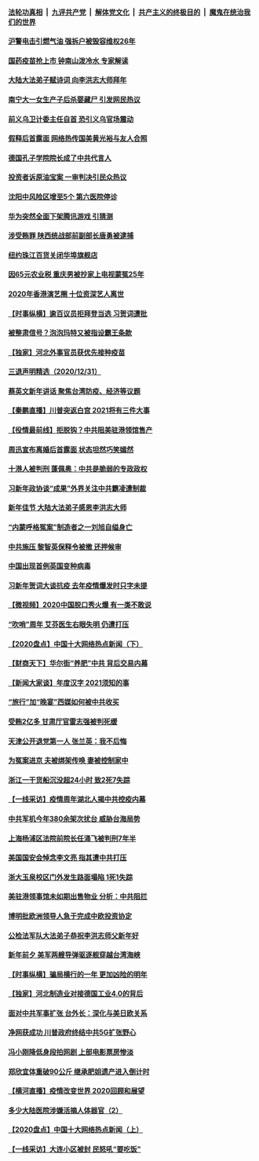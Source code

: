 ####  [法轮功真相](../../../../basic/blob/master/README.md?t=01020201) &nbsp;|&nbsp; [九评共产党](../../../../9ping.md/blob/master/README.md?t=01020201) &nbsp;|&nbsp; [解体党文化](../../../../jtdwh.md/blob/master/README.md?t=01020201)  &nbsp;|&nbsp; [共产主义的终极目的](../../../../gczydzjmd.md/blob/master/README.md?t=01020201) &nbsp;|&nbsp; [魔鬼在统治我们的世界](../../../../mgztzwmdsj.md/blob/master/README.md?t=01020201) 

#### [沪警电击引燃气油 强拆户被毁容维权26年](../pages/nsc413/n12660150.md?t=01020201) 

#### [国药疫苗抢上市 钟南山泼冷水 专家解读](../pages/nsc413/n12659581.md?t=01020201) 

#### [大陆大法弟子赋诗词 向李洪志大师拜年](../pages/nsc413/n12658909.md?t=01020201) 

#### [南宁大一女生产子后杀婴藏尸 引发网民热议](../pages/nsc413/n12659568.md?t=01020201) 

#### [前义乌卫计委主任自首 恐引义乌官场震动](../pages/nsc413/n12659495.md?t=01020201) 

#### [假释后首露面 网络热传国美黄光裕与友人合照](../pages/nsc413/n12659325.md?t=01020201) 

#### [德国孔子学院院长成了中共代言人](../pages/nsc413/n12566036.md?t=01020201) 

#### [投资者诉原油宝案 一审判决引民众热议](../pages/nsc413/n12658919.md?t=01020201) 

#### [沈阳中风险区增至5个 第六医院停诊](../pages/nsc413/n12658820.md?t=01020201) 

#### [华为突然全面下架腾讯游戏 引猜测](../pages/nsc413/n12659380.md?t=01020201) 

#### [涉受贿罪 陕西统战部前副部长唐勇被逮捕](../pages/nsc413/n12659133.md?t=01020201) 

#### [纽约珠江百货关闭华埠旗舰店](../pages/nsc413/n12659009.md?t=01020201) 

#### [因65元农业税 重庆男被抄家上电视蒙冤25年](../pages/nsc413/n12659098.md?t=01020201) 

#### [2020年香港演艺圈 十位资深艺人离世](../pages/nsc413/n12658383.md?t=01020201) 


#### [【时事纵横】逾百议员拒拜登当选 习贺词遭批](../pages/nsc413/n12658544.md?t=01020201) 

#### [被整肃信号？泡泡玛特又被指设霸王条款](../pages/nsc413/n12658805.md?t=01020201) 

#### [【独家】河北外事官员获优先接种疫苗](../pages/nsc413/n12658460.md?t=01020201) 

#### [三退声明精选（2020/12/31）](../pages/nsc413/n12658801.md?t=01020201) 

#### [蔡英文新年讲话 聚焦台湾防疫、经济等议题](../pages/nsc413/n12658451.md?t=01020201) 

#### [【秦鹏直播】川普突返白宫 2021将有三件大事](../pages/nsc413/n12658276.md?t=01020201) 

#### [【役情最前线】拒脱钩？中共阻美驻港领馆售产](../pages/nsc413/n12658417.md?t=01020201) 

#### [周迅宣布离婚后首露面 状态坦然巧笑嫣然](../pages/nsc413/n12657949.md?t=01020201) 

#### [十港人被判刑 蓬佩奥：中共是脆弱的专政政权](../pages/nsc413/n12657919.md?t=01020201) 

#### [习新年政协谈“成果”外界关注中共霸凌遭制裁](../pages/nsc413/n12658049.md?t=01020201) 

#### [新年佳节 大陆大法弟子感恩李洪志大师](../pages/nsc413/n12658230.md?t=01020201) 

#### [“内蒙呼格冤案”制造者之一刘旭自缢身亡](../pages/nsc413/n12658031.md?t=01020201) 

#### [中共施压 黎智英保释令被撤 还押候审](../pages/nsc413/n12657974.md?t=01020201) 

#### [中国出现首例英国变种病毒](../pages/nsc413/n12657933.md?t=01020201) 

#### [习新年贺词大谈抗疫 去年疫情爆发时只字未提](../pages/nsc413/n12657727.md?t=01020201) 

#### [【微视频】2020中国脱口秀火爆 有一类不敢说](../pages/nsc413/n12657349.md?t=01020201) 

#### [“吹哨”周年 艾芬医生右眼失明 仍遭打压](../pages/nsc413/n12657760.md?t=01020201) 

#### [【2020盘点】中国十大网络热点新闻（下）](../pages/nsc413/n12652869.md?t=01020201) 

#### [【财商天下】华尔街“养肥”中共 背后交易内幕](../pages/nsc413/n12657637.md?t=01020201) 

#### [【新闻大家谈】年度汉字 2021须知的事](../pages/nsc413/n12657518.md?t=01020201) 

#### [“旅行”加“晚宴”西媒如何被中共收买](../pages/nsc413/n12657410.md?t=01020201) 

#### [受贿2亿多 甘肃厅官雷志强被判死缓](../pages/nsc413/n12657015.md?t=01020201) 

#### [天津公开退党第一人 张兰英：我不后悔](../pages/nsc413/n12656051.md?t=01020201) 

#### [为冤案进京 夫被绑架传唤 妻被控制家中](../pages/nsc413/n12657290.md?t=01020201) 

#### [浙江一干货船沉没超24小时 致2死7失踪](../pages/nsc413/n12657103.md?t=01020201) 

#### [【一线采访】疫情周年湖北人揭中共控疫内幕](../pages/nsc413/n12655441.md?t=01020201) 

#### [中共军机今年380余架次扰台 威胁台海局势](../pages/nsc413/n12656731.md?t=01020201) 

#### [上海杨浦区法院前院长任涌飞被判刑7年半](../pages/nsc413/n12656848.md?t=01020201) 

#### [美国国安会悼念李文亮 指其遭中共打压](../pages/nsc413/n12656545.md?t=01020201) 

#### [浙大玉泉校区门外发生路面塌陷 1死1失踪](../pages/nsc413/n12656792.md?t=01020201) 

#### [美驻港领事馆未如期出售物业 分析：中共阻拦](../pages/nsc413/n12656610.md?t=01020201) 

#### [博明批欧洲领导人急于完成中欧投资协定](../pages/nsc413/n12655948.md?t=01020201) 

#### [公检法军队大法弟子恭祝李洪志师父新年好](../pages/nsc413/n12655581.md?t=01020201) 


#### [新年前夕 美军两艘导弹驱逐舰穿越台湾海峡](../pages/nsc413/n12656350.md?t=01020201) 

#### [【时事纵横】骗局横行的一年 更加凶险的明年](../pages/nsc413/n12656116.md?t=01020201) 

#### [【独家】河北制造业对接德国工业4.0的背后](../pages/nsc413/n12648368.md?t=01020201) 

#### [面对中共军事扩张 台外长：深化与美日欧关系](../pages/nsc413/n12656153.md?t=01020201) 

#### [净网获成功 川普政府终结中共5G扩张野心](../pages/nsc413/n12655851.md?t=01020201) 

#### [冯小刚降低身段拍网剧 上部电影票房惨淡](../pages/nsc413/n12655856.md?t=01020201) 

#### [郑欣宜体重破90公斤 继承肥姐遗产进入倒计时](../pages/nsc413/n12655381.md?t=01020201) 

#### [【横河直播】疫情改变世界 2020回顾和展望](../pages/nsc413/n12655944.md?t=01020201) 

#### [多少大陆医院涉嫌活摘人体器官（2）](../pages/nsc413/n12655589.md?t=01020201) 

#### [【2020盘点】中国十大网络热点新闻（上）](../pages/nsc413/n12652771.md?t=01020201) 

#### [【一线采访】大连小区被封 民怒吼“要吃饭”](../pages/nsc413/n12655702.md?t=01020201) 

